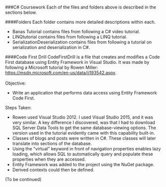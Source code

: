 ###C# Coursework
Each of the files and folders above is described in the sections below.

####Folders
Each folder contains more detailed descriptions within each.
* Banas Tutorial contains files from following a C# video tutorial.
* LINQtutorial contains files from following a LINQ tutorial.
* SerializationDeserialization contains files from following a tutorial on serialization and deserialization in C#.


####Code First Drill
CodeFirstDrill is a file that creates and modifies a Code First database using Entity Framework in Visual Studio. It was made 
by following a Microsoft tutorial by Rowen Miller: https://msdn.microsoft.com/en-us/data/jj193542.aspx. </br></br>
Objective: 
* Write an application that performs data access using Entity Framework Code First.</br>

Steps Taken:</br>
* Rowen used Visual Studio 2012. I used Visual Studio 2015, and it was very similar. A key difference I discovered,
was that I had to download SQL Server Data Tools to get the same database-viewing options. 
The version used in the tutorial evidently came with this capability built-in.
* Classes of blogs and posts were written in C#. These classes will later translate into sections of the database.
* Using the "virtual" keyword in front of navigation properties enables lazy loading, which allows SQL to automatically query and populate these properties when they are accessed.
* Entity Framework was added to the project using the NuGet package.
* Derived contexts could then be defined.

(To be continued)
